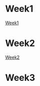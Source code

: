 # Week1
[Week1](https://legandcorepower2.github.io/207410571/w1/week01.html)
 
#  Week2

[Week2](https://legandcorepower2.github.io/207410571/w2/2.html)

# Week3


<!--stackedit_data:
eyJoaXN0b3J5IjpbLTE4NDA4NzUzMjQsMTIzMTYzMzU1Myw1Nj
IzOTk2MTldfQ==
-->